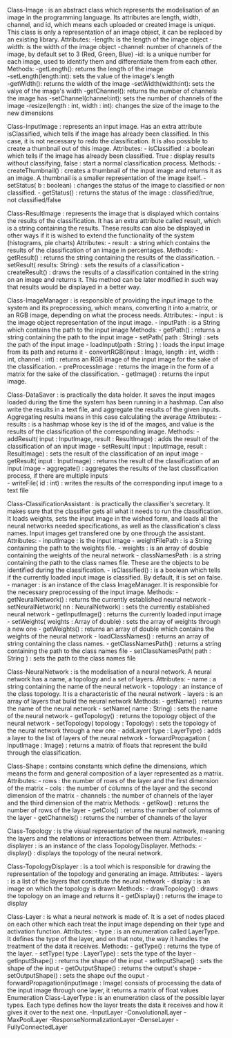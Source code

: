 Class-Image :
is an abstract class which represents the modelisation of an image in the programming language. Its attributes are length, width, channel, and id, which means each uploaded or created image is unique. This class is only a representation of an image object, it can be replaced by an existing library.
	Attributes:
		-length: is the length of the image object
		-width: is the width of the image object
		-channel: number of channels of the image, by default set to 3 (Red, Green, Blue)
		-id: is a unique number for each image, used to identify them and differentiate them from each other.
	Methods:
		-getLength(): returns the length of the image	
		-setLength(length:int): sets the value of the image's length	
		-getWidth(): returns the width of the image
		-setWidth(width:int): sets the valye of the image's width
		-getChannel(): returns the number of channels the image has
		-setChannel(channel:int): sets the number of channels of the image
		-resize(length : int, width : int): changes the size of the image to the new dimensions


Class-InputImage : 
represents an input image. Has an extra attribute isClassified, which tells if the image has already been classified. In this case, it is not necessary to redo the classification. It is also possible to create a thumbnail out of this image.
	Attributes: 
		- isClassified : a boolean which tells if the image has already been classified. True : display results without classifying, false : start a normal classification process.
	Methods:
		- createThumbnail() : creates a thumbnail of the input image and returns it as an image. A thumbnail is a smaller representation of the image itself.
		- setStatus( b : boolean) : changes the status of the image to classified or non classified.
		- getStatus() : returns the status of the image : classified/true, not classified/false


Class-ResultImage : represents the image that is displayed which contains the results of the classification. It has an extra attribute called result, which is a string containing the results. These results can also be displayed in other ways if it is wished to extend the functionality of the system (histograms, pie charts)
	Attributes:
		- result : a string which contains the results of the classification of an image in percentages.
	Methods:
		- getResult() : returns the string containing the results of the classification.
		- setResult( results: String) : sets the results of a classification
		- createResult() : draws the results of a classification contained in the string on an image and returns it. This method can be later modified in such way that results would be displayed in a better way.

Class-ImageManager : is responsible of providing the input image to the system and its preprocessing, which means, converting it into a matrix, or an RGB image, depending on what the process needs.
	Attributes:
		- input  : is the image object representation of the input image.
		- inputPath : is a String which contains the path to the input image
	Methods:
		- getPath() : returns a string containing the path to the input image
		- setPath( path : String) : sets the path of the input image
		- loadInput(path  : String ) : loads the input image from its path and returns it
		- convertRGB(input : Image, length : int, width : int, channel : int) : returns an RGB image of the input image for the sake of the classification.
		- preProcessImage : returns the image in the form of a matrix for the sake of the classification.
		- getImage() : returns the input image.

Class-DataSaver : is practically the data holder. It saves the input images loaded during the time the system has been running in a hashmap. Can also write the results in a text file, and aggregate the results of the given inputs. Aggregating results means in this case calculating the average
	Attributes:
		-results : is a hashmap whose key is the id of the images, and value is the results of the classification of the corresponding image.
	Methods:
		- addResult( input : InputImage, result :  ResultImage) : adds the result of the classification of an input image
		- setResult( input : InputImage, result : ResultImage) : sets the result of the classification of an input image
		- getResult( input : InputImage) : returns the result of the classification of an input image 
		- aggregate() : aggregates the results of the last classification process, if there are multiple inputs  
		- writeFile( id : int) : writes the results of the corresponding input image to a text file 


Class-ClassificationAssistant : is practically the classifier's secretary. It makes sure that the classifier gets all what it needs to run the classification. It loads weights, sets the input image in the wished form, and loads all the neural networks needed specifications, as well as the classification's class names.
Input images get transfered one by one through the assistant.
	Attributes:
		- inputImage : is the input image
		- weightFilePath : is a String containing the path to the weights file.
		- weights : is an array of double containing the weights of the neural network
		- classNamesPath : is a string containing the path to the class names file. These are the objects to be identified during the classification.
		- isClassified() : is a boolean which tells if the currently loaded input image is classified. By default, it is set on false.
		- manager : is an instance of the class ImageManager. It is responsible for the necessary preprocessing of the input image.
	Methods:
		- getNeuralNetwork() : returns the currently established neural network
		- setNeuralNetwork( nn : NeuralNetwork) : sets the currently established neural network
		- getInputImage() : returns the currently loaded input image
		- setWeights( weights : Array of double) : sets the array of weights through a new one
		- getWeights() : returns an array of double which contains the weights of the neural network
		- loadClassNames() : returns an array of string containing the class names.
		- getClassNamesPath() : returns a string containing the path to the class names file
		- setClassNamesPath( path : String ) : sets the path to the class names file

Class-NeuralNetwork : is the modelisation of a neural network. A neural network has a name, a topology and a set of layers.
	Attributes:
		- name : a string containing the name of the neural network
		- topology : an instance of the class topology. It is a characteristic of the neural network
		- layers : is an array of layers that build the neural network
	Methods:
		- getName() : returns the name of the neural network
		- setName( name : String) : sets the name of the neural network
		- getTopology() : returns the topology object of the neural network
		- setTopology( topology : Topology) : sets the topology of the neural network through a new one
		- addLayer( type : LayerType) : adds a layer to the list of layers of the neural network
		- forwardPropagation ( inputImage : Image) : returns a matrix of floats that represent the build through the classification.


Class-Shape : contains constants which define the dimensions, which means the form and general composition of a layer represented as a matrix.
	Attributes:
		- rows : the number of rows of the layer and the first dimension of the matrix
		- cols : the number of columns of the layer and the second dimension of the matrix
		- channels : the number of channels of the layer and the third dimension of the matrix
	Methods:
		- getRow() : returns the number of rows of the layer
		- getCols() : returns the number of columns of the layer
		- getChannels() : returns the number of channels of the layer


Class-Topology : is the visual representation of the neural network, meaning the layers and the relations or interactions between them.
	Attributes:
		- displayer : is an instance of the class TopologyDisplayer.
	Methods:
		- display() : displays the topology of the neural network.

Class-TopologyDisplayer : is a tool which is responsible for drawing the representation of the topology and generating an image.
	Attributes:
		- layers : is a list of the layers that constitute the neural network
		- display : is an image on which the topology is drawn
	Methods:
		- drawTopology() : draws the topology on an image and returns it
		- getDisplay() : returns the image to display


Class-Layer : is what a neural network is made of. It is a set of nodes placed on each other which each treat the input image depending on their type and activation function.
	Attributes:
		- type : is an enumeration called LayerType. It defines the type of the layer, and on that note, the way it handles the treatment of the data it receives.
	Methods:
		- getType() : returns the type of the layer.
		- setType( type : LayerType) : sets the type of the layer
		- getInputShape() : returns the shape of the input
		- setInputShape() : sets the shape of the input
		- getOutputShape() : returns the output's shape
		- setOutputShape() : sets the shape ouf the ouput
		- forwardPropagation(inputImage : Image) consists of processing the data of the input image through one layer, it returns a matrix of float values
Enumeration Class-LayerType : is an enumeration class of the possible layer types. Each type defines how the layer treats the data it receives and how it gives it over to the next one.
	-InputLayer
	-ConvolutionalLayer
	-MaxPoolLayer
	-ResponseNormalizationLayer
	-DenseLayer
	-FullyConnectedLayer
